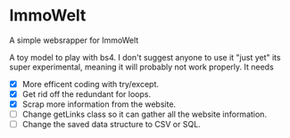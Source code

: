 # ImmoWelt
A simple websrapper for ImmoWelt


A toy model to play with bs4. I don't suggest anyone to use it "just yet" its super experimental, meaning it will probably not work properly.
It needs
- [x] More efficent coding with try/except.
- [x] Get rid off the redundant for loops.
- [x] Scrap more information from the website.
- [ ] Change getLinks class so it can gather all the website information.
- [ ] Change the saved data structure to CSV or SQL.